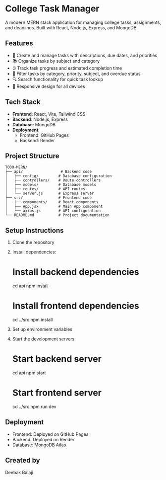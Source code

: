 # College Task Manager

A modern MERN stack application for managing college tasks, assignments, and deadlines. Built with React, Node.js, Express, and MongoDB.

## Features

- 📝 Create and manage tasks with descriptions, due dates, and priorities
- 📚 Organize tasks by subject and category
- ⏰ Track task progress and estimated completion time
- 📅 Filter tasks by category, priority, subject, and overdue status
- 🔍 Search functionality for quick task lookup
- 📱 Responsive design for all devices

## Tech Stack

- **Frontend**: React, Vite, Tailwind CSS
- **Backend**: Node.js, Express
- **Database**: MongoDB
- **Deployment**: 
  - Frontend: GitHub Pages
  - Backend: Render

## Project Structure

```
TODO-MERN/
├── api/                 # Backend code
│   ├── config/         # Database configuration
│   ├── controllers/    # Route controllers
│   ├── models/         # Database models
│   ├── routes/         # API routes
│   └── server.js       # Express server
├── src/                # Frontend code
│   ├── components/     # React components
│   ├── App.jsx         # Main App component
│   └── axios.js        # API configuration
└── README.md           # Project documentation
```

## Setup Instructions

1. Clone the repository
2. Install dependencies:
   
   # Install backend dependencies
   cd api
   npm install

   # Install frontend dependencies
   cd ../src
   npm install
   
3. Set up environment variables
4. Start the development servers:
   
   # Start backend server
   cd api
   npm start

   # Start frontend server
   cd ../src
   npm run dev
   

## Deployment

- Frontend: Deployed on GitHub Pages
- Backend: Deployed on Render
- Database: MongoDB Atlas

## Created by

Deebak Balaji
